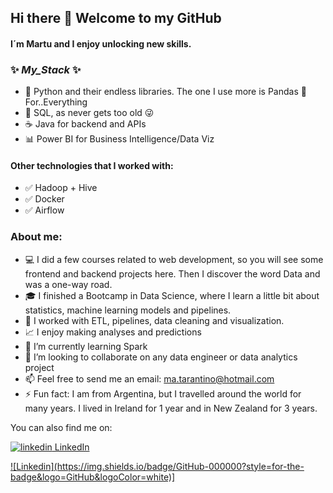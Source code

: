 ## Hi there 👋 Welcome to my GitHub

#### I´m Martu and I enjoy unlocking new skills.
### ✨ _My_Stack_ ✨ 

- 🐍 Python and their endless libraries. The one I use more is Pandas 🐼 For..Everything 
- 💾  SQL, as never gets too old 😜
- ☕ Java for backend and APIs 
- 📊 Power BI for Business Intelligence/Data Viz

#### Other technologies that I worked with:
* ✅ Hadoop + Hive
* ✅ Docker 
* ✅ Airflow

### About me:
- 💻 I did a few courses related to web development, so you will see some frontend and backend projects here. Then I discover the word Data and was a one-way road. 
- 🎓 I finished a Bootcamp in Data Science, where I learn a little bit about statistics, machine learning models and pipelines.
- 🔧 I worked with ETL, pipelines, data cleaning and visualization.
- 📈 I enjoy making analyses and predictions 
- 🌱 I’m currently learning Spark
- 👯 I’m looking to collaborate on any data engineer or data analytics project
- 📫 Feel free to send me an email: ma.tarantino@hotmail.com
- ⚡ Fun fact: I am from Argentina, but I travelled around the world for many years. I lived in Ireland for 1 year and in New Zealand for 3 years.

You can also find me on:
<p>
  <a href="https://www.linkedin.com/in/martha-alejandra-tarantino/" rel="nofollow noreferrer">
    <img src="https://i.stack.imgur.com/gVE0j.png" alt="linkedin"> LinkedIn
</p>
![Linkedin](https://img.shields.io/badge/GitHub-000000?style=for-the-badge&logo=GitHub&logoColor=white)]
